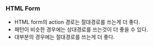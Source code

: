 ### HTML Form

- HTML form의 action 경로는 절대경로를 쓰는게 더 좋다.
- 패턴이 비슷한 경우에는 상대경로를 쓰는것이 더 좋을 수 있다.
- 대부분의 경우에는 절대경로를 쓰는게 더 좋다.